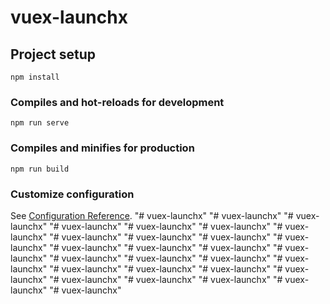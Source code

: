 # vuex-launchx

## Project setup
```
npm install
```

### Compiles and hot-reloads for development
```
npm run serve
```

### Compiles and minifies for production
```
npm run build
```

### Customize configuration
See [Configuration Reference](https://cli.vuejs.org/config/).
"# vuex-launchx" 
"# vuex-launchx" 
"# vuex-launchx" 
"# vuex-launchx" 
"# vuex-launchx" 
"# vuex-launchx" 
"# vuex-launchx" 
"# vuex-launchx" 
"# vuex-launchx" 
"# vuex-launchx" 
"# vuex-launchx" 
"# vuex-launchx" 
"# vuex-launchx" 
"# vuex-launchx" 
"# vuex-launchx" 
"# vuex-launchx" 
"# vuex-launchx" 
"# vuex-launchx" 
"# vuex-launchx" 
"# vuex-launchx" 
"# vuex-launchx" 
"# vuex-launchx" 
"# vuex-launchx" 
"# vuex-launchx" 
"# vuex-launchx" 
"# vuex-launchx" 
"# vuex-launchx" 
"# vuex-launchx" 
